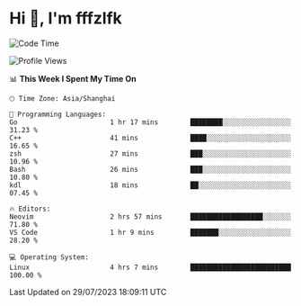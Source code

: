 # Hi 👋, I'm fffzlfk

<!--START_SECTION:waka-->
![Code Time](http://img.shields.io/badge/Code%20Time-334%20hrs%2016%20mins-blue)

![Profile Views](http://img.shields.io/badge/Profile%20Views-0-blue)

📊 **This Week I Spent My Time On** 

```text
🕑︎ Time Zone: Asia/Shanghai

💬 Programming Languages: 
Go                       1 hr 17 mins        ████████░░░░░░░░░░░░░░░░░   31.23 % 
C++                      41 mins             ████░░░░░░░░░░░░░░░░░░░░░   16.65 % 
zsh                      27 mins             ███░░░░░░░░░░░░░░░░░░░░░░   10.96 % 
Bash                     26 mins             ███░░░░░░░░░░░░░░░░░░░░░░   10.80 % 
kdl                      18 mins             ██░░░░░░░░░░░░░░░░░░░░░░░   07.45 % 

🔥 Editors: 
Neovim                   2 hrs 57 mins       ██████████████████░░░░░░░   71.80 % 
VS Code                  1 hr 9 mins         ███████░░░░░░░░░░░░░░░░░░   28.20 % 

💻 Operating System: 
Linux                    4 hrs 7 mins        █████████████████████████   100.00 % 
```


 Last Updated on 29/07/2023 18:09:11 UTC
<!--END_SECTION:waka-->
